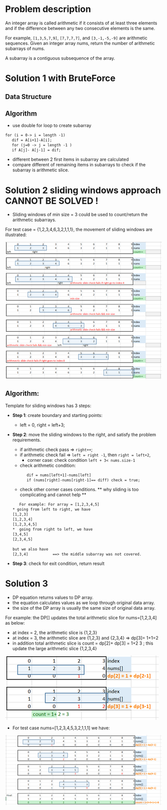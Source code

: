 # Problem description
An integer array is called arithmetic if it consists of at least three elements and if the difference between any two consecutive elements is the same.

For example, `[1,3,5,7,9]`, `[7,7,7,7]`, and `[3,-1,-5,-9]` are arithmetic sequences.
Given an integer array nums, return the number of arithmetic subarrays of nums.

A subarray is a contiguous subsequence of the array.

# Solution 1 with BruteForce
## Data Structure
## Algorithm
* use double for loop to create subarray
```
for (i = 0-> i = length -1)
   dif = A[i+1]-A[i];
   for (j=0 -> j = length -1 )
   if A[j]- A[j-1] = dif;
```
* different between 2 first items in subarray are calculated
* compare different of remaining items in subarrays to check if the subarray is arithmetic slice.

# Solution 2 sliding windows approach CANNOT BE SOLVED !
* Sliding windows of min size = 3 could be used to count/return the arithmetic subarrays.

For test case = {1,2,3,4,6,3,2,1,1,1}, the movement of sliding windows are illustrated:

![image info](./1.png)

## Algorithm:

Template for sliding windows has 3 steps:

* **Step 1**: create boundary and starting points:
   - left = 0, right = left+3;
* **Step 2**: move the sliding windows to the right, and satisfy the problem requirements.
   - if arithmetic check pass => `right++`;
   - if arithmetic check fail => `left = right -1`, then `right = left+2`,
      - corner case: check condition `left + 3< nums.size-1`
   - check arithmetic condition:
      ```
         dif = nums[left+1]-nums[left]
         if (nums[right]-nums[right-1]== diff) check = true;
       ```
   - check other corner cases conditions.
   ** why sliding is too complicating and cannot help **

   ```
      For example: For array = [1,2,3,4,5]
   * going from left to right, we have
   [1,2,3]
   [1,2,3,4]
   [1,2,3,4,5]
   *  going from right to left, we have
   [3,4,5]
   [2,3,4,5]

   but we also have
   [2,3,4]           ==> the middle subarray was not covered.
   ```
* **Step 3**: check for exit condition, return result

# Solution 3
* DP equation returns values to DP array.
* the equation calculates values as we loop through original data array.
* the size of the DP array is usually the same size of original data array.

For example: the DP[] updates the total arithmetic slice for nums=[1,2,3,4] as below:

- at index = 2, the arithmetic slice is {1,2,3}
- at index = 3, the arithmetic slice are {1,2,3} and {2,3,4} => dp[3]= 1+1=2
- in addition total arithmetic slice is count = dp[2]+ dp[3] = 1+2 3 ; this update the large arithmetic slice {1,2,3,4}

![image info](./2.png)

- For test case nums=[1,2,3,4,5,3,2,1,1,1] we have:

![image info](./3.png)

